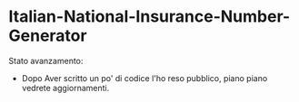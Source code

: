 # Italian-National-Insurance-Number-Generator
Stato avanzamento:

- Dopo Aver scritto un po' di codice l'ho reso pubblico, piano piano vedrete aggiornamenti.

